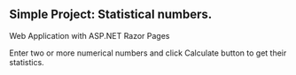 ## Simple Project: Statistical numbers.

Web Application with ASP.NET Razor Pages

Enter two or more numerical numbers and click Calculate button to get their statistics.
